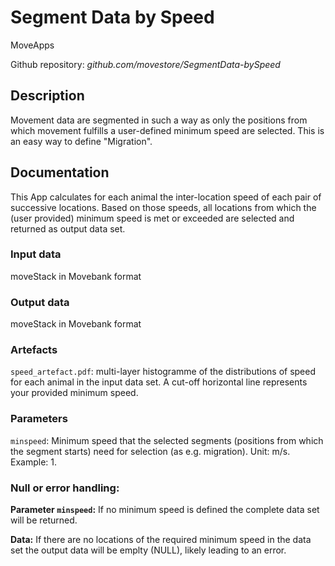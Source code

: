 # Segment Data by Speed
MoveApps

Github repository: *github.com/movestore/SegmentData-bySpeed*

## Description
Movement data are segmented in such a way as only the positions from which movement fulfills a user-defined minimum speed are selected. This is an easy way to define "Migration".

## Documentation
This App calculates for each animal the inter-location speed of each pair of successive locations. Based on those speeds, all locations from which the (user provided) minimum speed is met or exceeded are selected and returned as output data set.

### Input data
moveStack in Movebank format

### Output data
moveStack in Movebank format

### Artefacts
`speed_artefact.pdf`: multi-layer histogramme of the distributions of speed for each animal in the input data set. A cut-off horizontal line represents your provided minimum speed.

### Parameters 
`minspeed`: Minimum speed that the selected segments (positions from which the segment starts) need for selection (as e.g. migration). Unit: m/s. Example: 1.

### Null or error handling:
**Parameter `minspeed`:** If no minimum speed is defined the complete data set will be returned.

**Data:** If there are no locations of the required minimum speed in the data set the output data will be emplty (NULL), likely leading to an error.